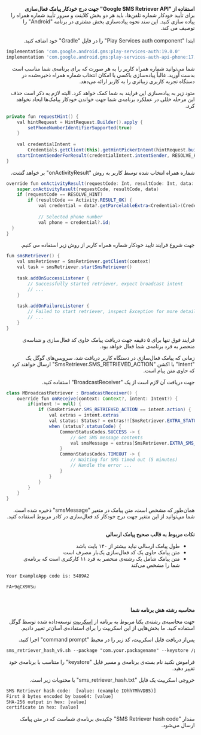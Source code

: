 <div dir="rtl"><b>استفاده از "Google SMS Retriever API" جهت درج خودکار پیامک فعال‌سازی</b></div>

<div dir="rtl">
برای تأیید خودکار شماره تلفن‌ها، باید هر دو بخش کلاینت و سرور تأیید شماره همراه را پیاده سازی کنید. این سند نحوه پیاده‌سازی بخش مشتری در برنامه "Android" را توصیف می کند.
</div>
<br>
<div dir="rtl">
ابتدا "Play Services auth component" را در فایل "Gradle" خود اضافه کنید.
</div>

```php
implementation 'com.google.android.gms:play-services-auth:19.0.0'  
implementation 'com.google.android.gms:play-services-auth-api-phone:17.5.0'
```
<div dir="rtl"> 
<p>
شما می‌توانید شماره همراه کاربر را به هر صورت که برای برنامه‌ی شما مناسب است بدست آورید.
غالباً پیاده‌سازی باکسی با امکان انتخاب شماره همراه ذخیره‌شده در دستگاه تجربه کاربری زیباتری را به کاربر ارائه می‌دهد.
</p>
<p>
متود زیر به پیاده‌سازی این فرایند به شما کمک خواهد کرد. البته لازم به ذکر است حذف این مرحله خللی در عملکرد برنامه‌ی شما جهت خواندن خودکار پیامک‌ها ایجاد نخواهد کرد.
</p>
</div>

```java
private fun requestHint() {  
	val hintRequest = HintRequest.Builder().apply { 
		setPhoneNumberIdentifierSupported(true)  
	}  
  
	val credentialIntent =	
		Credentials.getClient(this).getHintPickerIntent(hintRequest.build())  
	startIntentSenderForResult(credentialIntent.intentSender, RESOLVE_HINT, null, 0, 0, 0)  
}
```
<div dir="rtl">
<p> شماره همراه انتخاب شده توسط کاربر به روش "onActivityResult" بر خواهد گشت.<p/>
 </div>

```java
override fun onActivityResult(requestCode: Int, resultCode: Int, data: Intent?) {  
    super.onActivityResult(requestCode, resultCode, data)  
    if (requestCode == RESOLVE_HINT)  
        if (resultCode == Activity.RESULT_OK) {  
            val credential = data?.getParcelableExtra<Credential>(Credential.EXTRA_KEY)  
  
            // Selected phone number  
            val phone = credential?.id;  
  }  
}
```
<div dir="rtl">
<p> جهت شروع فرایند تایید خودکار شماره همراه کاربر از روش زیر استفاده می کنیم.</p>
</div>

```java
fun smsRetriever() {  
	val smsRetriever = SmsRetriever.getClient(context)  
	val task = smsRetriever.startSmsRetriever()  
  
	task.addOnSuccessListener {  
		// Successfully started retriever, expect broadcast intent  
		// ...  
	}  
  
	task.addOnFailureListener {  
		// Failed to start retriever, inspect Exception for more details 
		// ...  
	}  
}
```
<div dir="rtl">
<p>فرایند فوق تنها برای ۵ دقیقه جهت دریافت پیامک حاوی کد فعال‌سازی و شناسه‌ی منحصر به فرد برنامه‌ی شما فعال خواهد بود.</p>
</div>

<div dir="rtl">
<p>زمانی که پیامک فعال‌سازی در دستگاه کاربر دریافت  شد، سرویس‌های گوگل یک "Intent" با اکشن "SmsRetriever.SMS_RETRIEVED_ACTION" ارسال خواهند کرد که حاوی متن پیام است.</p>
<p> جهت دریافت آن لازم است از یک "BroadcastReceiver" استفاده کنید.</p>
</div>

```Java
class MBroadcastRetriever : BroadcastReceiver() {  
    override fun onReceive(context: Context?, intent: Intent?) {  
        if(intent != null) {  
            if (SmsRetriever.SMS_RETRIEVED_ACTION == intent.action) {  
                val extras = intent.extras  
                val status: Status? = extras!![SmsRetriever.EXTRA_STATUS] as Status  
                when (status?.statusCode) {  
                    CommonStatusCodes.SUCCESS -> {  
                        // Get SMS message contents  
                        val smsMessage = extras[SmsRetriever.EXTRA_SMS_MESSAGE] as String?  
                    }  
                    CommonStatusCodes.TIMEOUT -> {  
	                    // Waiting for SMS timed out (5 minutes)  
						// Handle the error ...  
					}  
                }  
            }  
        }  
    }  
}
```
<div dir="rtl">
همان‌طور که مشخص است، متن پیامک در متغیر "smsMessage" ذخیره شده است.
شما می‌توانید از این متغیر جهت درج خودکار کد فعال‌سازی در کادر مربوط استفاده کنید.
</div>
<br>
<div dir="rtl">
	<p><b>نکات مربوط به قالب صحیح پیامک ارسالی</b></p>
</div>
<div dir="rtl">
	<ul>
		<li>
			<span> طول پیامک ارسالی نباید بیشتر از ۱۴۰ بایت باشد</span>
		</li>
		<li>
			<span>متن پیامک حاوی یک کد فعال‌سازی یک‌بار مصرف است  </span>
		</li>
		<li>
			<span>متن پیامک شامل یک رشته‌ی منحصر به فرد ۱۱ کارکتری است که برنامه‌ی شما را مشخص می‌کند </span>
		</li>
	<ul>
</div>

```xml
Your ExampleApp code is: 5489A2

FA+9qCX9VSu
```
<br>
<div dir="rtl">
	<p><b>محاسبه رشته هش برنامه شما</b></p>
</div>
<div dir="rtl">
	<span>
	جهت محاسبه‌ی رشته‌ی یکتا مربوط به برنامه از <a href="">اسکریپت</a> توسعه‌داده شده توسط گوگل استفاده کنید.
	ما بخش‌هایی از این اسکریپت را برای استفاده‌ی آسان‌تر تغییر دادیم.
	</span>
</div>

<div dir="rtl">
	<p>
	پس‌از دریافت فایل اسکریپت، کد زیر را در محیط "command prompt" اجرا کنید.
	</p>
</div>

```xml
sms_retriever_hash_v9.sh --package "com.your.packagename" --keystore /path/to/your.keystore
```
<div dir="rtl">
	<p>فراموش نکنید نام بسته‌ی برنامه‌ی و مسیر فایل "keystore" را متناسب با برنامه‌ی خود تغییر دهید.</p>
</div>
<div dir="rtl">
	<p>خروجی اسکریپت یک فایل "sms_retriever_hash.txt" با محتویات زیر است.</p>
</div>

```xml
SMS Retriever hash code:  [value: (example IOhh7MhVDB5)]
First 8 bytes encoded by base64: [value]
SHA-256 output in hex: [value]
certificate in hex: [value]
```
<div dir="rtl">
	<p>مقدار "SMS Retriever hash code" چکیده‌ی برنامه‌ی شماست که در متن پیامک ارسال می‌شود.</p>
</div>
